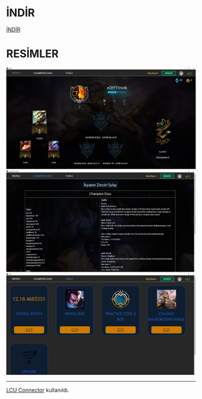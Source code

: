 # İNDİR
[İNDİR](https://github.com/Tortudereli/TortudereliTools/releases/tag/v3.1)

# RESİMLER
![tools](assets/1.png)
![tools](assets/2.png)
![tools](assets/3.png)

***

[LCU Connector](https://github.com/Pupix/lcu-connector) kullanıldı.
